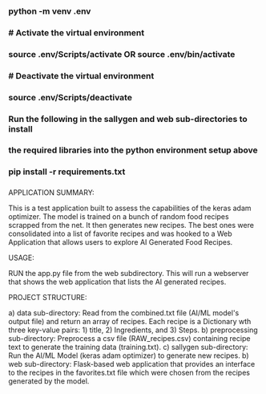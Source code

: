 ### python -m venv .env
### 
### # Activate the virtual environment
### source .env/Scripts/activate OR source .env/bin/activate 
### # Deactivate the virtual environment
### source .env/Scripts/deactivate

### Run the following in the sallygen and web sub-directories to install 
### the required libraries into the python environment setup above
###
### pip install -r requirements.txt
###

APPLICATION SUMMARY:

This is a test application built to assess the capabilities of the keras adam optimizer. 
The model is trained on a bunch of random food recipes scrapped from the net. It then generates
new recipes. The best ones were consolidated into a list of favorite recipes and was hooked
to a Web Application that allows users to explore AI Generated Food Recipes. 

USAGE:

RUN the app.py file from the web subdirectory. This will run a webserver that shows
the web application that lists the AI generated recipes. 

PROJECT STRUCTURE:

a) data sub-directory: Read from the combined.txt file (AI/ML model's output file) 
   and return an array of recipes. Each recipe is a Dictionary wth three 
   key-value pairs: 1) title, 2) Ingredients, and 3) Steps.
b) preprocessing sub-directory: Preprocess a csv file (RAW_recipes.csv) containing 
   recipe text to generate the training data (training.txt).
c) sallygen sub-directory: Run the AI/ML Model (keras adam optimizer) to generate 
   new recipes.
b) web sub-directory: Flask-based web application that provides an interface to the 
   recipes in the favorites.txt file which were chosen from the recipes generated by
   the model.



